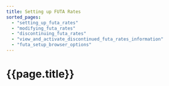 ```yaml
---
title: Setting up FUTA Rates
sorted_pages:
  - "setting_up_futa_rates"
  - "modifying_futa_rates"
  - "discontinuing_futa_rates"
  - "view_and_activate_discontinued_futa_rates_information"
  - "futa_setup_browser_options"
---
```

# {{page.title}}
